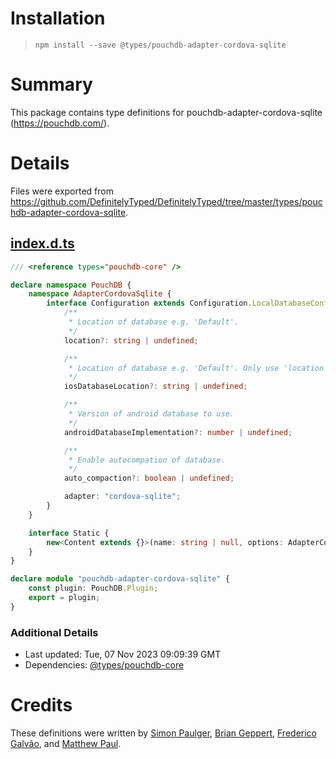 # Installation
> `npm install --save @types/pouchdb-adapter-cordova-sqlite`

# Summary
This package contains type definitions for pouchdb-adapter-cordova-sqlite (https://pouchdb.com/).

# Details
Files were exported from https://github.com/DefinitelyTyped/DefinitelyTyped/tree/master/types/pouchdb-adapter-cordova-sqlite.
## [index.d.ts](https://github.com/DefinitelyTyped/DefinitelyTyped/tree/master/types/pouchdb-adapter-cordova-sqlite/index.d.ts)
````ts
/// <reference types="pouchdb-core" />

declare namespace PouchDB {
    namespace AdapterCordovaSqlite {
        interface Configuration extends Configuration.LocalDatabaseConfiguration {
            /**
             * Location of database e.g. 'Default'.
             */
            location?: string | undefined;

            /**
             * Location of database e.g. 'Default'. Only use 'location' or 'iosDatabaseLocation' not both.
             */
            iosDatabaseLocation?: string | undefined;

            /**
             * Version of android database to use.
             */
            androidDatabaseImplementation?: number | undefined;

            /**
             * Enable autocompation of database.
             */
            auto_compaction?: boolean | undefined;

            adapter: "cordova-sqlite";
        }
    }

    interface Static {
        new<Content extends {}>(name: string | null, options: AdapterCordovaSqlite.Configuration): Database<Content>;
    }
}

declare module "pouchdb-adapter-cordova-sqlite" {
    const plugin: PouchDB.Plugin;
    export = plugin;
}

````

### Additional Details
 * Last updated: Tue, 07 Nov 2023 09:09:39 GMT
 * Dependencies: [@types/pouchdb-core](https://npmjs.com/package/@types/pouchdb-core)

# Credits
These definitions were written by [Simon Paulger](https://github.com/spaulg), [Brian Geppert](https://github.com/geppy), [Frederico Galvão](https://github.com/fredgalvao), and [Matthew Paul](https://github.com/coffeymatt).
